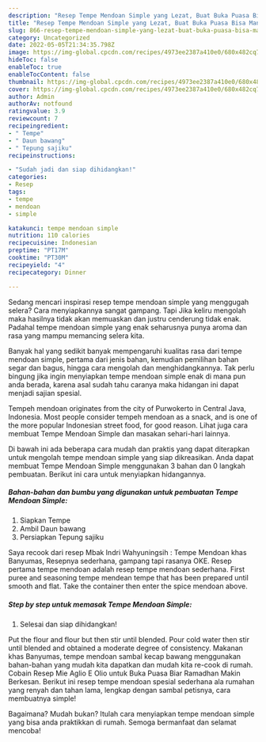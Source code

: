 ```yaml
---
description: "Resep Tempe Mendoan Simple yang Lezat, Buat Buka Puasa Bisa Manjain Lidah"
title: "Resep Tempe Mendoan Simple yang Lezat, Buat Buka Puasa Bisa Manjain Lidah"
slug: 866-resep-tempe-mendoan-simple-yang-lezat-buat-buka-puasa-bisa-manjain-lidah
category: Uncategorized
date: 2022-05-05T21:34:35.798Z
image: https://img-global.cpcdn.com/recipes/4973ee2387a410e0/680x482cq70/tempe-mendoan-simple-foto-resep-utama.jpg
hideToc: false
enableToc: true
enableTocContent: false
thumbnail: https://img-global.cpcdn.com/recipes/4973ee2387a410e0/680x482cq70/tempe-mendoan-simple-foto-resep-utama.jpg
cover: https://img-global.cpcdn.com/recipes/4973ee2387a410e0/680x482cq70/tempe-mendoan-simple-foto-resep-utama.jpg
author: Admin
authorAv: notfound
ratingvalue: 3.9
reviewcount: 7
recipeingredient:
- " Tempe"
- " Daun bawang"
- " Tepung sajiku"
recipeinstructions:

- "Sudah jadi dan siap dihidangkan!"
categories:
- Resep
tags:
- tempe
- mendoan
- simple

katakunci: tempe mendoan simple 
nutrition: 110 calories
recipecuisine: Indonesian
preptime: "PT17M"
cooktime: "PT30M"
recipeyield: "4"
recipecategory: Dinner

---
```



Sedang mencari inspirasi resep tempe mendoan simple yang menggugah selera? Cara menyiapkannya sangat gampang. Tapi Jika keliru mengolah maka hasilnya tidak akan memuaskan dan justru cenderung tidak enak. Padahal tempe mendoan simple yang enak seharusnya punya aroma dan rasa yang mampu memancing selera kita.


Banyak hal yang sedikit banyak mempengaruhi kualitas rasa dari tempe mendoan simple, pertama dari jenis bahan, kemudian pemilihan bahan segar dan bagus, hingga cara mengolah dan menghidangkannya. Tak perlu bingung jika ingin menyiapkan tempe mendoan simple enak di mana pun anda berada, karena asal sudah tahu caranya maka hidangan ini dapat menjadi sajian spesial.

Tempeh mendoan originates from the city of Purwokerto in Central Java, Indonesia. Most people consider tempeh mendoan as a snack, and is one of the more popular Indonesian street food, for good reason. Lihat juga cara membuat Tempe Mendoan Simple dan masakan sehari-hari lainnya.


Di bawah ini ada beberapa cara mudah dan praktis yang dapat diterapkan untuk mengolah tempe mendoan simple yang siap dikreasikan. Anda dapat membuat Tempe Mendoan Simple menggunakan 3 bahan dan 0 langkah pembuatan. Berikut ini cara untuk menyiapkan hidangannya.

<!--inarticleads1-->

##### Bahan-bahan dan bumbu yang digunakan untuk pembuatan Tempe Mendoan Simple:

1. Siapkan  Tempe
1. Ambil  Daun bawang
1. Persiapkan  Tepung sajiku


Saya recook dari resep Mbak Indri Wahyuningsih : Tempe Mendoan khas Banyumas, Resepnya sederhana, gampang tapi rasanya OKE. Resep pertama tempe mendoan adalah resep tempe mendoan sederhana. First puree and seasoning tempe mendean tempe that has been prepared until smooth and flat. Take the container then enter the spice mendoan above. 

<!--inarticleads2-->

##### Step by step untuk memasak Tempe Mendoan Simple:


1. Selesai dan siap dihidangkan!

Put the flour and flour but then stir until blended. Pour cold water then stir until blended and obtained a moderate degree of consistency. Makanan khas Banyumas, tempe mendoan sambal kecap bawang menggunakan bahan-bahan yang mudah kita dapatkan dan mudah kita re-cook di rumah. Cobain Resep Mie Aglio E Olio untuk Buka Puasa Biar Ramadhan Makin Berkesan. Berikut ini resep tempe mendoan spesial sederhana ala rumahan yang renyah dan tahan lama, lengkap dengan sambal petisnya, cara membuatnya simple! 

Bagaimana? Mudah bukan? Itulah cara menyiapkan tempe mendoan simple yang bisa anda praktikkan di rumah. Semoga bermanfaat dan selamat mencoba!

